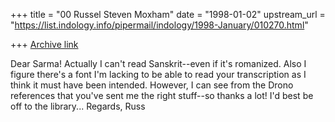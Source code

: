 +++
title = "00 Russel Steven Moxham"
date = "1998-01-02"
upstream_url = "https://list.indology.info/pipermail/indology/1998-January/010270.html"

+++
[Archive link](https://list.indology.info/pipermail/indology/1998-January/010270.html)

Dear Sarma!
        Actually I can't read Sanskrit--even if it's romanized. Also I figure
there's a font I'm lacking to be able to read your transcription as I think
it must have been intended. However, I can see from the Drono references
that you've sent me the right stuff--so thanks a lot! I'd best be off to
the library...
        Regards,
                Russ



